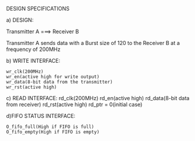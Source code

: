 DESIGN SPECIFICATIONS

a) DESIGN:

Transmitter A   ===>   Receiver B

Transmitter A sends data with a Burst size of 120 to the Receiver B at a frequency of 200MHz


b) WRITE INTERFACE:

	wr_clk(200MHz)
	wr_en(active high for write output)
	wr_data(8-bit data from the transmitter)
	wr_rst(active high)
	
c) READ INTERFACE:
	rd_clk(200MHz)
	rd_en(active high)
	rd_data(8-bit data from receiver)
	rd_rst(active high)
	rd_ptr = 0(initial case)

d)FIFO STATUS INTERFACE:
	
	O_fifo_full(High if FIFO is full)
	O_fifo_empty(High if FIFO is empty)


